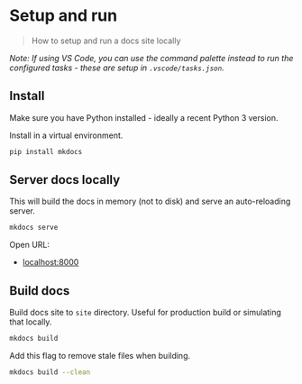 # Setup and run
> How to setup and run a docs site locally

_Note: If using VS Code, you can use the command palette instead to run the configured tasks - these are setup in `.vscode/tasks.json`._

## Install

Make sure you have Python installed - ideally a recent Python 3 version.

Install in a virtual environment.

```sh
pip install mkdocs
```


## Server docs locally

This will build the docs in memory (not to disk) and serve an auto-reloading server.

```sh
mkdocs serve
```

Open URL:

- [localhost:8000](http://localhost:8000)


## Build docs

Build docs site to `site` directory. Useful for production build or simulating that locally.


```sh
mkdocs build
```

Add this flag to remove stale files when building.

```sh
mkdocs build --clean
```
